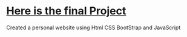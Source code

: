 # [Here is the final Project](https://breellz.github.io/web-dev-101-challenge)

Created a personal website using Html CSS BootStrap and JavaScript
